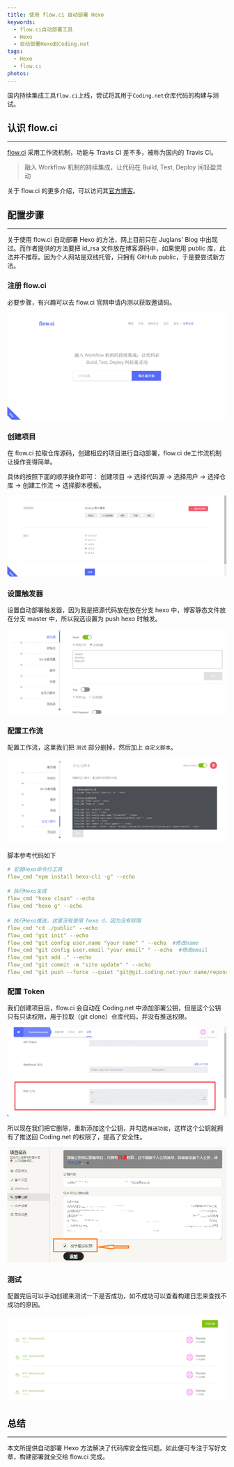 ```yaml
---
title: 使用 flow.ci 自动部署 Hexo
keywords:
  - flow.ci自动部署工具
  - Hexo
  - 自动部署Hexo到Coding.net
tags:
  - Hexo
  - flow.ci
photos:
---
```


国内持续集成工具``flow.ci``上线，尝试将其用于``Coding.net``仓库代码的构建与测试。

## 认识 flow.ci

***

[flow.ci](http://flow.ci/) 采用工作流机制，功能与 Travis CI 差不多，被称为国内的 Travis CI。

>融入 Workflow 机制的持续集成，让代码在 Build, Test, Deploy 间轻盈灵动

关于 flow.ci 的更多介绍，可以访问其[官方博客](http://blog.flow.ci/)。

## 配置步骤

***

关于使用 flow.ci 自动部署 Hexo 的方法，网上目前只在 Juglans' Blog 中出现过。而作者提供的方法要把 id_rsa 文件放在博客源码中，如果使用 public 库，此法并不推荐。因为个人网站是双线托管，只拥有 GitHub public，于是要尝试新方法。

### 注册 flow.ci

必要步骤，有兴趣可以去 flow.ci 官网申请内测以获取邀请码。

![flow.ci](https://raw.githubusercontent.com/Evandoz/blob/master/flow.ci/flow.ci001.png)

### 创建项目

在 flow.ci 拉取仓库源码，创建相应的项目进行自动部署，flow.ci de工作流机制让操作变得简单。

具体的按照下面的顺序操作即可：
创建项目 -> 选择代码源 -> 选择用户 -> 选择仓库 -> 创建工作流 -> 选择脚本模板。

![选择模板](https://raw.githubusercontent.com/Evandoz/blob/master/flow.ci/flow.ci003.png)

### 设置触发器

设置自动部署触发器，因为我是把源代码放在放在分支 hexo 中，博客静态文件放在分支 master 中，所以我选设置为 push hexo 时触发。

![触发器](https://raw.githubusercontent.com/Evandoz/blob/master/flow.ci/flow.ci004.png)

### 配置工作流

配置工作流，这里我们把 ``测试`` 部分删掉，然后加上 ``自定义脚本``。

![自定义脚本](https://raw.githubusercontent.com/Evandoz/blob/master/flow.ci/flow.ci005.png)

脚本参考代码如下

```yaml
# 安装Hexo命令行工具
flow_cmd "npm install hexo-cli -g" --echo

# 执行Hexo生成
flow_cmd "hexo clean" --echo
flow_cmd "hexo g" --echo

# 执行Hexo推送，这里没有使用 hexo d，因为没有权限
flow_cmd "cd ./public" --echo
flow_cmd "git init" --echo
flow_cmd "git config user.name "your name" " --echo  #修改name
flow_cmd "git config user.email "your email" " --echo  #修改email
flow_cmd "git add ." --echo
flow_cmd "git commit -m "site update" " --echo
flow_cmd "git push --force --quiet "git@git.coding.net:your name/reponame.git" master:master" --echo # 修改repo
```

### 配置 Token

我们创建项目后，flow.ci 会自动在 Coding.net 中添加部署公钥，但是这个公钥只有只读权限，用于拉取（git clone）仓库代码，并没有推送权限。

![flow.ci](https://raw.githubusercontent.com/Evandoz/blob/master/flow.ci/flow.ci006.png)

所以现在我们把它删除，重新添加这个公钥，并勾选``推送功能``，这样这个公钥就拥有了推送回 Coding.net 的权限了，提高了安全性。

![coding.net](https://raw.githubusercontent.com/Evandoz/blob/master/flow.ci/flow.ci007.png)

### 测试

配置完后可以手动创建来测试一下是否成功，如不成功可以查看构建日志来查找不成功的原因。

![手动创建](https://raw.githubusercontent.com/Evandoz/blob/master/flow.ci/flow.ci008.png)

## 总结

***

本文所提供自动部署 Hexo 方法解决了代码库安全性问题。如此便可专注于写好文章，构建部署就全交给 flow.ci 完成。
